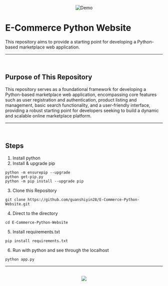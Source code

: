 <div align=center>
  
![Demo](https://github.com/user-attachments/assets/a5b7f6ff-c3ec-403c-aa05-4affde0130a0)

</div>

# E-Commerce Python Website

This repository aims to provide a starting point for developing a Python-based marketplace web application.

<hr><br>

## Purpose of This Repository

This repository serves as a foundational framework for developing a Python-based marketplace web application, encompassing core features such as user registration and authentication, product listing and management, basic search functionality, and a user-friendly interface, providing a robust starting point for developers seeking to build a dynamic and scalable online marketplace platform.

<hr><br>

## Steps

1. Install python
2. Install & upgrade pip

```
python -m ensurepip --upgrade
python get-pip.py
python -m pip install --upgrade pip
```

3. Clone this Repository

```
git clone https://github.com/guanshiyin28/E-Commerce-Python-Website.git
```

4. Direct to the directory

```
cd E-Commerce-Python-Website
```

5. Install requirements.txt

```
pip install requirements.txt
```

6. Run with python and see through the localhost

```
python app.py
```

<hr><br>

<div align="center">
  <a href="https://www.instagram.com/guanshiyin_/">
     <img src="https://capsule-render.vercel.app/api?type=waving&height=200&color=20:72aae3,100:cadbf5&section=footer&reversal=false&textBg=false&fontAlignY=50&descAlign=48&descAlignY=59"/>
  </a>
</div>
